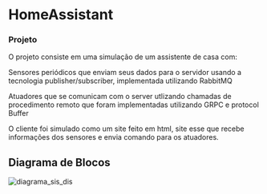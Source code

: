 # HomeAssistant
### Projeto

O projeto consiste em uma simulação de um assistente de casa com:

Sensores periódicos que enviam seus dados para o servidor usando a tecnologia publisher/subscriber, implementada utilizando RabbitMQ

Atuadores que se comunicam com o server utlizando chamadas de procedimento remoto que foram implementadas utilizando GRPC e protocol Buffer

O cliente foi simulado como um site feito em html, site esse que recebe informações dos sensores e envia comando para os atuadores.


## Diagrama de Blocos
![diagrama_sis_dis](https://user-images.githubusercontent.com/52925699/151473433-26e75a38-5201-4ed4-afe2-d6f9b33585ba.jpg)

